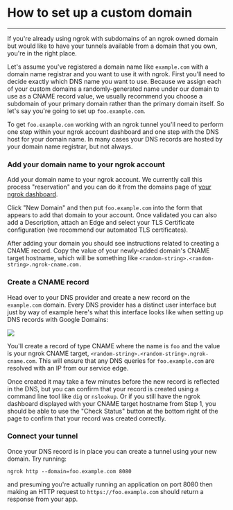 
# How to set up a custom domain
-----------------------------

If you're already using ngrok with subdomains of an ngrok owned domain but would like to have your tunnels available from a domain that you own, you're in the right place.

Let's assume you've registered a domain name like `example.com` with a domain name registrar and you want to use it with ngrok. First you'll need to decide exactly which DNS name you want to use. Because we assign each of your custom domains a randomly-generated name under our domain to use as a CNAME record value, we usually recommend you choose a subdomain of your primary domain rather than the primary domain itself. So let's say you're going to set up `foo.example.com`.

To get `foo.example.com` working with an ngrok tunnel you'll need to perform one step within your ngrok account dashboard and one step with the DNS host for your domain name. In many cases your DNS records are hosted by your domain name registrar, but not always.

### Add your domain name to your ngrok account

Add your domain name to your ngrok account. We currently call this process "reservation" and you can do it from the domains page of [your ngrok dashboard](https://dashboard.ngrok.com/cloud-edge/domains).

Click "New Domain" and then put `foo.example.com` into the form that appears to add that domain to your account. Once validated you can also add a Description, attach an Edge and select your TLS Certificate configuration (we recommend our automated TLS certificates).

After adding your domain you should see instructions related to creating a CNAME record. Copy the value of your newly-added domain's CNAME target hostname, which will be something like `<random-string>.<random-string>.ngrok-cname.com.`

### Create a CNAME record

Head over to your DNS provider and create a new record on the `example.com` domain. Every DNS provider has a distinct user interface but just by way of example here's what this interface looks like when setting up DNS records with Google Domains:

![](https://ngrok.com/static/img/customdomain-img1.png)

You'll create a record of type CNAME where the name is `foo` and the value is your ngrok CNAME target, `<random-string>.<random-string>.ngrok-cname.com`. This will ensure that any DNS queries for `foo.example.com` are resolved with an IP from our service edge.

Once created it may take a few minutes before the new record is reflected in the DNS, but you can confirm that your record is created using a command line tool like `dig` or `nslookup`. Or if you still have the ngrok dashboard displayed with your CNAME target hostname from Step 1, you should be able to use the "Check Status" button at the bottom right of the page to confirm that your record was created correctly.

### Connect your tunnel

Once your DNS record is in place you can create a tunnel using your new domain. Try running:

`ngrok http --domain=foo.example.com 8080`

and presuming you're actually running an application on port 8080 then making an HTTP request to `https://foo.example.com` should return a response from your app.
